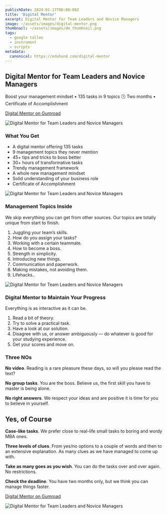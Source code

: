 ```yaml
---
publishDate: 2024-01-17T00:00:00Z
title: 'Digital Mentor'
excerpt: Digital Mentor for Team Leaders and Novice Managers
image: ~/assets/images/digital-mentor.png
thumbnail: ~/assets/images/dm_thumbnail.png
tags:
  - google talles
  - instrument
  - scripts
metadata:
  canonical: https://eduhund.com/digital-mentor
---
```


## Digital Mentor for Team Leaders and Novice Managers
Boost your management mindset • 135 tasks in 9 topics 🕓 Two months • Certificate of Accomplishment

[Digital Mentor on Gumroad](https://eduhund.gumroad.com/l/bosses)

![Digital Mentor for Team Leaders and Novice Managers](~/assets/images/digital-mentor-3.png)

### What You Get
- A digital mentor offering 135 tasks
- 9 management topics they never mention
- 45+ tips and tricks to boss better
- 30+ hours of transformative tasks
- Trendy management framework
- A whole new management mindset
- Solid understanding of your business role
- Certificate of Accomplishment

![Digital Mentor for Team Leaders and Novice Managers](~/assets/images/digital-mentor-4.png)

### Management Topics Inside
We skip everything you can get from other sources. Our topics are totally unique from start to finish.

1. Juggling your team’s skills.
2. How do you assign your tasks?
3. Working with a certain teammate.
4. How to become a boss.
5. Strength in simplicity.
6. Introducing new things.
7. Communication and paperwork.
8. Making mistakes, not avoiding them.
9. Lifehacks..

![Digital Mentor for Team Leaders and Novice Managers](~/assets/images/digital-mentor-5.png)

### Digital Mentor to Maintain Your Progress
Everything is as interactive as it can be.

1. Read a bit of theory.
2. Try to solve a practical task.
3. Have a look at our solution.
4. Disagree with us, or answer ambiguously — do whatever is good for your studying experience.
5. Get your scores and move on.

### Three NOs
**No video**. Reading is a rare pleasure these days, so will you please read the text?

**No group tasks**. You are the boss. Believe us, the first skill you have to master is being alone.

**No right answers**. We respect your ideas and are positive it is time for you to believe in yourself.

## Yes, of Course
**Case-like tasks**. We prefer close to real-life small tasks to boring and wordy MBA ones.

**Three levels of clues**. From yes/no options to a couple of words and then to an extensive explanation. As many clues as we have managed to come up with.

**Take as many goes as you wish**. You can do the tasks over and over again. No restrictions.

**Check the deadline**. You have two months only, but we think you can manage things faster.

[Digital Mentor on Gumroad](https://eduhund.gumroad.com/l/bosses)

![Digital Mentor for Team Leaders and Novice Managers](~/assets/images/digital-mentor-6.png)

